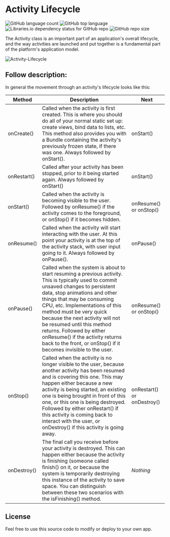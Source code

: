 # Activity Lifecycle

![GitHub language count](https://img.shields.io/github/languages/count/whoisraibolt/Activity-Lifecycle.svg)
![GitHub top language](https://img.shields.io/github/languages/top/whoisraibolt/Activity-Lifecycle.svg)
![Libraries.io dependency status for GitHub repo](https://img.shields.io/librariesio/github/whoisraibolt/Activity-Lifecycle.svg)
![GitHub repo size](https://img.shields.io/github/repo-size/whoisraibolt/Activity-Lifecycle.svg)

The Activity class is an important part of an application's overall lifecycle, and the way activities are launched and put together is a fundamental part of the platform's application model.

![Activity-Lifecycle](https://i.ytimg.com/vi/POr0uCQzof8/maxresdefault.jpg)

## Follow description:
In general the movement through an activity's lifecycle looks like this:

| Method | Description | Next |
| ------ | ------ | ------ |
| onCreate() | Called when the activity is first created. This is where you should do all of your normal static set up: create views, bind data to lists, etc. This method also provides you with a Bundle containing the activity's previously frozen state, if there was one. Always followed by onStart(). | onStart() |
| onRestart() | Called after your activity has been stopped, prior to it being started again. Always followed by onStart() | onStart() |
| onStart() | Called when the activity is becoming visible to the user. Followed by onResume() if the activity comes to the foreground, or onStop() if it becomes hidden. | onResume() or onStop() |
| onResume() | Called when the activity will start interacting with the user. At this point your activity is at the top of the activity stack, with user input going to it. Always followed by onPause(). | onPause() |
| onPause() | Called when the system is about to start resuming a previous activity. This is typically used to commit unsaved changes to persistent data, stop animations and other things that may be consuming CPU, etc. Implementations of this method must be very quick because the next activity will not be resumed until this method returns. Followed by either onResume() if the activity returns back to the front, or onStop() if it becomes invisible to the user. | onResume() or onStop() |
| onStop() | Called when the activity is no longer visible to the user, because another activity has been resumed and is covering this one. This may happen either because a new activity is being started, an existing one is being brought in front of this one, or this one is being destroyed. Followed by either onRestart() if this activity is coming back to interact with the user, or onDestroy() if this activity is going away. | onRestart() or onDestroy() |
| onDestroy() | The final call you receive before your activity is destroyed. This can happen either because the activity is finishing (someone called finish() on it, or because the system is temporarily destroying this instance of the activity to save space. You can distinguish between these two scenarios with the isFinishing() method. | *Nothing* |

## License

Feel free to use this source code to modify or deploy to your own app.
